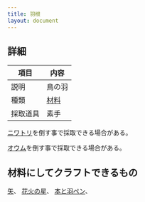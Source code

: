 ```yaml
---
title: 羽根
layout: document
---
```

## 詳細

|項目|内容|
|---|---|
|説明|鳥の羽|
|種類|[材料](材料)|
|採取道具|素手|

[ニワトリ](ニワトリ)を倒す事で採取できる場合がある。

[オウム](オウム)を倒す事で採取できる場合がある。

## 材料にしてクラフトできるもの

[矢](矢)、
[花火の星](花火の星)、
[本と羽ペン](本と羽ペン)、
